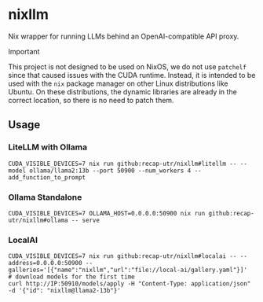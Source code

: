 # nixllm

Nix wrapper for running LLMs behind an OpenAI-compatible API proxy.

> [!important]
> This project is not designed to be used on NixOS, we do not use `patchelf` since that caused issues with the CUDA runtime.
> Instead, it is intended to be used with the `nix` package manager on other Linux distributions like Ubuntu.
> On these distributions, the dynamic libraries are already in the correct location, so there is no need to patch them.

## Usage

### LiteLLM with Ollama

```console
CUDA_VISIBLE_DEVICES=7 nix run github:recap-utr/nixllm#litellm -- --model ollama/llama2:13b --port 50900 --num_workers 4 --add_function_to_prompt
```

### Ollama Standalone

```console
CUDA_VISIBLE_DEVICES=7 OLLAMA_HOST=0.0.0.0:50900 nix run github:recap-utr/nixllm#ollama -- serve
```

### LocalAI

```console
CUDA_VISIBLE_DEVICES=7 nix run github:recap-utr/nixllm#localai -- --address=0.0.0.0:50900 --galleries='[{"name":"nixllm","url":"file://local-ai/gallery.yaml"}]'
# download models for the first time
curl http://IP:50910/models/apply -H "Content-Type: application/json" -d '{"id": "nixllm@llama2-13b"}'
```
